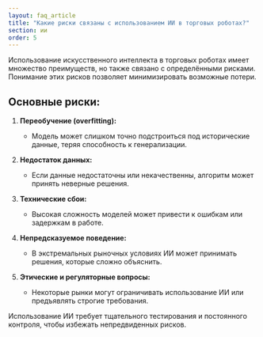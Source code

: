 ```yaml
---
layout: faq_article
title: "Какие риски связаны с использованием ИИ в торговых роботах?"
section: ии
order: 5
---
```


Использование искусственного интеллекта в торговых роботах имеет множество преимуществ, но также связано с определёнными рисками. Понимание этих рисков позволяет минимизировать возможные потери.

## Основные риски:

1. **Переобучение (overfitting):**
   - Модель может слишком точно подстроиться под исторические данные, теряя способность к генерализации.  

2. **Недостаток данных:**
   - Если данные недостаточны или некачественны, алгоритм может принять неверные решения.  

3. **Технические сбои:**
   - Высокая сложность моделей может привести к ошибкам или задержкам в работе.  

4. **Непредсказуемое поведение:**
   - В экстремальных рыночных условиях ИИ может принимать решения, которые сложно объяснить.  

5. **Этические и регуляторные вопросы:**
   - Некоторые рынки могут ограничивать использование ИИ или предъявлять строгие требования.  

Использование ИИ требует тщательного тестирования и постоянного контроля, чтобы избежать непредвиденных рисков.

